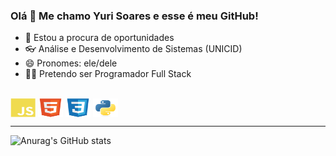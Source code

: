### Olá 👋 Me chamo Yuri Soares e esse é meu GitHub!


- 🔎 Estou a procura de oportunidades 
- 👓 Análise e Desenvolvimento de Sistemas (UNICID)
- 😄 Pronomes: ele/dele
- 🐱‍👤 Pretendo ser Programador Full Stack

<div style="display: inline_block"><br>
  <img align="center" alt="Rafa-Js" height="30" width="40" src="https://raw.githubusercontent.com/devicons/devicon/master/icons/javascript/javascript-plain.svg">
  <img align="center" alt="Rafa-HTML" height="30" width="40" src="https://raw.githubusercontent.com/devicons/devicon/master/icons/html5/html5-original.svg">
  <img align="center" alt="Rafa-CSS" height="30" width="40" src="https://raw.githubusercontent.com/devicons/devicon/master/icons/css3/css3-original.svg">
  <img align="center" alt="Rafa-Python" height="30" width="40" src="https://raw.githubusercontent.com/devicons/devicon/master/icons/python/python-original.svg">
<hr> 

![Anurag's GitHub stats](https://github-readme-stats.vercel.app/api?username=yusykes&show_icons=true&theme=github_dark)
